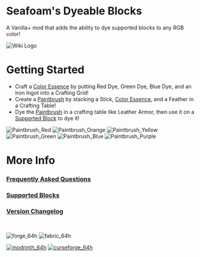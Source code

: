 # Seafoam's Dyeable Blocks
A Vanilla+ mod that adds the ability to dye supported blocks to any RGB color!   
   
![Wiki Logo](https://user-images.githubusercontent.com/124807123/228618934-956b8b6f-0a32-4632-9b26-df3e2c557043.png)

# Getting Started
- Craft a [Color Essence](https://github.com/SeafoamWolf/SeafoamsDyeableBlocks/wiki/Color-Essence) by putting Red Dye, Green Dye, Blue Dye, and an Iron Ingot into a Crafting Grid!
- Create a [Paintbrush](https://github.com/SeafoamWolf/SeafoamsDyeableBlocks/wiki/Paintbrush) by stacking a Stick, [Color Essence](https://github.com/SeafoamWolf/SeafoamsDyeableBlocks/wiki/Color-Essence), and a Feather in a Crafting Table!
- Dye the [Paintbrush](https://github.com/SeafoamWolf/SeafoamsDyeableBlocks/wiki/Paintbrush) in a crafting table like Leather Armor, then use it on a [Supported Block](https://github.com/SeafoamWolf/SeafoamsDyeableBlocks/wiki/Supported-Blocks) to dye it!

![Paintbrush_Red](https://user-images.githubusercontent.com/124807123/228613926-4e2749dd-f810-41e0-9927-5608387d6021.png)
![Paintbrush_Orange](https://user-images.githubusercontent.com/124807123/228614216-874c97d2-ea53-49ac-ba1c-271c1c892b8c.png)
![Paintbrush_Yellow](https://user-images.githubusercontent.com/124807123/228613939-0216cdfe-26b9-49f7-bbc3-7688e6d7f3df.png)
![Paintbrush_Green](https://user-images.githubusercontent.com/124807123/228613950-c1c84ff3-1e14-40b1-85ae-8539733e182a.png)
![Paintbrush_Blue](https://user-images.githubusercontent.com/124807123/228613964-939470c7-5317-4a9b-abac-a1838a13e99a.png)
![Paintbrush_Purple](https://user-images.githubusercontent.com/124807123/228614264-aa7b1340-846e-4709-9373-fc346e79a9c9.png)   

# More Info
### [Frequently Asked Questions](https://github.com/SeafoamWolf/SeafoamsDyeableBlocks/wiki/FAQ)
### [Supported Blocks](https://github.com/SeafoamWolf/SeafoamsDyeableBlocks/wiki/Supported-Blocks)
### [Version Changelog](https://github.com/SeafoamWolf/SeafoamsDyeableBlocks/wiki/Changelog)   
<br/>

![forge_64h](https://user-images.githubusercontent.com/124807123/227645367-691b282d-7a43-4467-b3fa-e52723f1e1ef.png) ![fabric_64h](https://user-images.githubusercontent.com/124807123/227645374-779c10a7-8798-4796-9532-74f96c80b17f.png)

[![modrinth_64h](https://user-images.githubusercontent.com/124807123/227645045-dfb998e2-8876-4e21-b4f8-1aa542bb047f.png)](https://modrinth.com/mod/seafoams-dyeable-blocks)  [![curseforge_64h](https://user-images.githubusercontent.com/124807123/227645071-88451845-17e2-4713-8ff4-486b23fe1425.png)](https://www.curseforge.com/minecraft/mc-mods/seafoams-dyeable-blocks)   
